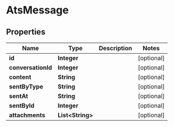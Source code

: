 

# AtsMessage


## Properties

| Name | Type | Description | Notes |
|------------ | ------------- | ------------- | -------------|
|**id** | **Integer** |  |  [optional] |
|**conversationId** | **Integer** |  |  [optional] |
|**content** | **String** |  |  [optional] |
|**sentByType** | **String** |  |  [optional] |
|**sentAt** | **String** |  |  [optional] |
|**sentById** | **Integer** |  |  [optional] |
|**attachments** | **List&lt;String&gt;** |  |  [optional] |



